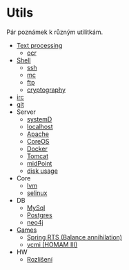 Utils
=====

Pár poznámek k různým utilitkám.

* [Text processing](text.md)
     * [ocr](ocr.md)
* [Shell](shell.md)
     * [ssh](ssh.md)
     * [mc](mc.md)
     * [ftp](ftp.md)
     * [cryptography](crypto.md)
* [irc](irc.md)
* [git](git/readme.md)
* Server
	* [systemD](server/systemd.md)
	* [localhost](server/localhost.md)
	* [Apache](server/apache.md)
	* [CoreOS](server/coreos.md)
	* [Docker](server/docker.md)
	* [Tomcat](server/tomcat.md)
	* [midPoint](server/midpoint.md)
	* [disk usage](server/disk-usage.md)
* Core
	* [lvm](lvm.md)
	* [selinux](permissions/selinux.md)
* DB
	* [MySql](mysql.md)
	* [Postgres](postgres.md)
	* [neo4j](neo4j/readme.md)
* [Games](games/readme.md)
	* [Spring RTS (Balance annihilation)](games/spring.md)
	* [vcmi (HOMAM III)](games/vcmi.md)
* HW
	* [Rozlišení](resolution.md)
